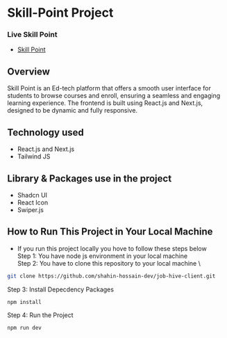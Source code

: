 # Skill-Point Project

### Live Skill Point

- [Skill Point](https://skill-point.vercel.app)
  
## Overview 
Skill Point is an Ed-tech platform that offers a smooth user interface for students to browse courses and enroll, ensuring a seamless and engaging learning experience. The frontend is built using React.js and Next.js, designed to be dynamic and fully responsive.

## Technology used
- React.js and Next.js
- Tailwind JS

## Library & Packages use in the project

- Shadcn UI
- React Icon
- Swiper.js

## How to Run This Project in Your Local Machine

- If you run this project locally you hove to follow these steps below
  <br/>
Step 1: You have node js environment in your local machine \
Step 2: You have to clone this repository to your local machine \

```bash
git clone https://github.com/shahin-hossain-dev/job-hive-client.git
```
Step 3: Install Depecdency Packages 
```bash
npm install
```
Step 4: Run the Project
```bash
npm run dev
```
